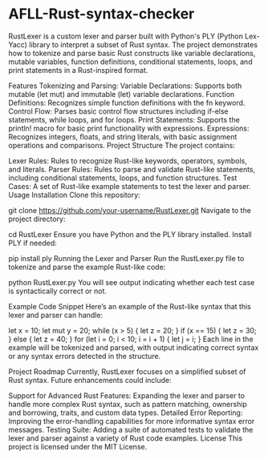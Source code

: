 # AFLL-Rust-syntax-checker
RustLexer is a custom lexer and parser built with Python's PLY (Python Lex-Yacc) library to interpret a subset of Rust syntax. The project demonstrates how to tokenize and parse basic Rust constructs like variable declarations, mutable variables, function definitions, conditional statements, loops, and print statements in a Rust-inspired format.

Features
Tokenizing and Parsing:
Variable Declarations: Supports both mutable (let mut) and immutable (let) variable declarations.
Function Definitions: Recognizes simple function definitions with the fn keyword.
Control Flow: Parses basic control flow structures including if-else statements, while loops, and for loops.
Print Statements: Supports the println! macro for basic print functionality with expressions.
Expressions: Recognizes integers, floats, and string literals, with basic assignment operations and comparisons.
Project Structure
The project contains:

Lexer Rules: Rules to recognize Rust-like keywords, operators, symbols, and literals.
Parser Rules: Rules to parse and validate Rust-like statements, including conditional statements, loops, and function structures.
Test Cases: A set of Rust-like example statements to test the lexer and parser.
Usage
Installation
Clone this repository:

git clone https://github.com/your-username/RustLexer.git
Navigate to the project directory:

cd RustLexer
Ensure you have Python and the PLY library installed. Install PLY if needed:

pip install ply
Running the Lexer and Parser
Run the RustLexer.py file to tokenize and parse the example Rust-like code:

python RustLexer.py
You will see output indicating whether each test case is syntactically correct or not.

Example Code Snippet
Here’s an example of the Rust-like syntax that this lexer and parser can handle:

let x = 10;
let mut y = 20;
while (x > 5) { let z = 20; }
if (x == 15) { let z = 30; } else { let z = 40; }
for (let i = 0; i < 10; i = i + 1) { let j = i; }
Each line in the example will be tokenized and parsed, with output indicating correct syntax or any syntax errors detected in the structure.

Project Roadmap
Currently, RustLexer focuses on a simplified subset of Rust syntax. Future enhancements could include:

Support for Advanced Rust Features: Expanding the lexer and parser to handle more complex Rust syntax, such as pattern matching, ownership and borrowing, traits, and custom data types.
Detailed Error Reporting: Improving the error-handling capabilities for more informative syntax error messages.
Testing Suite: Adding a suite of automated tests to validate the lexer and parser against a variety of Rust code examples.
License
This project is licensed under the MIT License.
